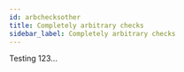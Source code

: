 ```yaml
---
id: arbchecksother
title: Completely arbitrary checks
sidebar_label: Completely arbitrary checks
---
```

Testing 123...